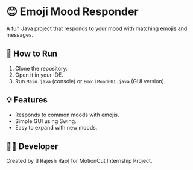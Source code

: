 # 😊 Emoji Mood Responder

A fun Java project that responds to your mood with matching emojis and messages.

## 🚀 How to Run
1. Clone the repository.
2. Open it in your IDE.
3. Run `Main.java` (console) or `EmojiMoodGUI.java` (GUI version).

## 💡 Features
- Responds to common moods with emojis.
- Simple GUI using Swing.
- Easy to expand with new moods.

## 👨‍💻 Developer
Created by [I Rajesh Rao] for MotionCut Internship Project.

